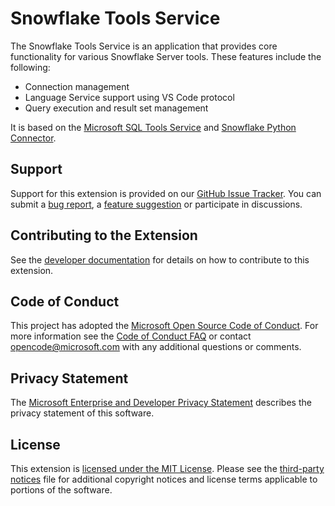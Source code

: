 # Snowflake Tools Service 
The Snowflake Tools Service is an application that provides core functionality for various Snowflake Server tools.  These features include the following:
* Connection management
* Language Service support using VS Code protocol
* Query execution and result set management

It is based on the [Microsoft SQL Tools Service](https://github.com/jared-talbert/snowflaketoolsservice) and [Snowflake Python Connector](https://docs.snowflake.net/manuals/user-guide/python-connector.html).

## Support
Support for this extension is provided on our [GitHub Issue Tracker]. You can submit a [bug report], a [feature suggestion] or participate in discussions.

## Contributing to the Extension
See the [developer documentation] for details on how to contribute to this extension.

## Code of Conduct
This project has adopted the [Microsoft Open Source Code of Conduct]. For more information see the [Code of Conduct FAQ] or contact [opencode@microsoft.com] with any additional questions or comments.

## Privacy Statement
The [Microsoft Enterprise and Developer Privacy Statement] describes the privacy statement of this software.

## License
This extension is [licensed under the MIT License]. Please see the [third-party notices] file for additional copyright notices and license terms applicable to portions of the software.

[GitHub Issue Tracker]:https://github.com/jared-talbert/snowflaketoolsservice/issues
[bug report]:https://github.com/jared-talbert/snowflaketoolsservice/issues/new?labels=bug
[feature suggestion]:https://github.com/jared-talbert/snowflaketoolsservice/issues/new?labels=feature-request
[developer documentation]:https://github.com/jared-talbert/snowflaketoolsservice/wiki/How-to-Contribute
[Microsoft Enterprise and Developer Privacy Statement]:https://go.microsoft.com/fwlink/?LinkId=786907&lang=en7
[licensed under the MIT License]:https://github.com/jared-talbert/snowflaketoolsservice/blob/master/License.txt
[third-party notices]: https://github.com/jared-talbert/snowflaketoolsservice/blob/master/ThirdPartyNotices.txt
[Microsoft Open Source Code of Conduct]:https://opensource.microsoft.com/codeofconduct/
[Code of Conduct FAQ]:https://opensource.microsoft.com/codeofconduct/faq/
[opencode@microsoft.com]:mailto:opencode@microsoft.com
